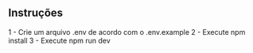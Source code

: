 ## Instruções

1 - Crie um arquivo .env de acordo com o .env.example
2 - Execute npm install
3 - Execute npm run dev
